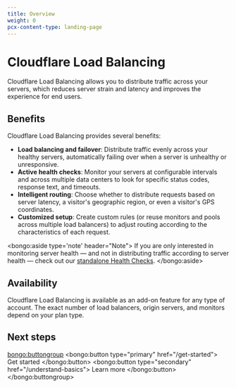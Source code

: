 ```yaml
---
title: Overview
weight: 0
pcx-content-type: landing-page
---
```


# Cloudflare Load Balancing

Cloudflare Load Balancing allows you to distribute traffic across your servers, which reduces server strain and latency and improves the experience for end users.

## Benefits

Cloudflare Load Balancing provides several benefits:

- **Load balancing and failover**: Distribute traffic evenly across your healthy servers, automatically failing over when a server is unhealthy or unresponsive.
- **Active health checks**: Monitor your servers at configurable intervals and across multiple data centers to look for specific status codes, response text, and timeouts.
- **Intelligent routing**: Choose whether to distribute requests based on server latency, a visitor's geographic region, or even a visitor's GPS coordinates.
- **Customized setup**: Create custom rules (or reuse monitors and pools across multiple load balancers) to adjust routing according to the characteristics of each request.

<bongo:aside type='note' header="Note">
If you are only interested in monitoring server health — and not in distributing traffic according to server health — check out our <a href="https://support.cloudflare.com/hc/articles/4404867308429">standalone Health Checks</a>.
</bongo:aside>

## Availability

Cloudflare Load Balancing is available as an add-on feature for any type of account. The exact number of load balancers, origin servers, and monitors depend on your plan type.

## Next steps

<bongo:buttongroup>
  <bongo:button type="primary" href="/get-started">
    Get started
  </bongo:button>
  <bongo:button type="secondary" href="/understand-basics">
    Learn more
  </bongo:button>
</bongo:buttongroup>
